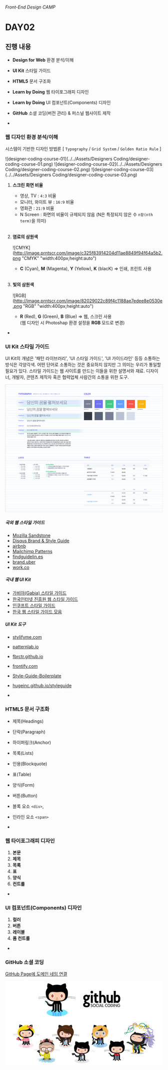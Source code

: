 ###### Front-End Design CAMP

# DAY02

## 진행 내용

- **Design for Web** 환경 분석/이해
- **UI Kit** 스타일 가이드
- **HTML5** 문서 구조화
- **Learn by Doing** 웹 타이포그래피 디자인
- **Learn by Doing** UI 컴포넌트(Components) 디자인
- **GitHub** 소셜 코딩(버전 관리) & 퍼스널 웹사이트 제작

-


### 웹 디자인 환경 분석/이해

시스템이 기반한 디자인 방법론 [ `Typography` / `Grid System` / `Golden Ratio Rule` ]

![designer-coding-course-01](../../Assets/Designers Coding/designer-coding-course-01.png)
![designer-coding-course-02](../../Assets/Designers Coding/designer-coding-course-02.png)
![designer-coding-course-03](../../Assets/Designers Coding/designer-coding-course-03.png)

1. **스크린 화면 비율**
	- 영상, TV : `4:3` 비율
	- 모니터, 와이트 뷰 : `16:9` 비율
	- 영화관 : `21:9` 비율
	- N Screen : 화면의 비율이 규제되지 않음 (N은 특정되지 않은 수 `n항(nth term)`을 의미)<br/><br/>
	
1. **염료의 삼원색**<br/><br/>
 ![CMYK](http://image.prntscr.com/image/c325f83914204d11ae8849f94f64a5b2.png "CMYK" "width:400px;height:auto")<br/>
	- **C** (Cyan), **M** (Magenta), **Y** (Yellow), **K** (blacK) => 인쇄, 프린트 사용<br/><br/>
1. **빛의 삼원색**<br/><br/>
 ![RGB](http://image.prntscr.com/image/82029022c89f4c1188ae7edee8e0530e.png "RGB" "width:400px;height:auto")<br/>
	- **R** (Red), **G** (Green), **B** (Blue) => 웹, 스크린 사용<br/>
	 (웹 디자인 시 Photoshap 환경 설정을 **RGB** 모드로 변경)

-

### UI Kit 스타일 가이드

UI Kit의 개념은 '패턴 라이브러리', 'UI 스타일 가이드', 'UI 가이드라인' 등등 소통하는 방식은 각양각색. 어떤 단어로 소통하는 것은 중요하지 않지만 그 의미는 우리가 통일할 필요가 있다. 스타일 가이드는 웹 사이트를 만드는 이들을 위한 설명서와 재료. 디자이너, 개발자, 콘텐츠 제작자 혹은 협력업체 사람간의 소통을 위한 도구.

<img src="../Resources/UI Kit - Typography/UI-Kit---Typography-guide.jpg" alt="">

##### 국외 웹 스타일 가이드
- [Mozilla Sandstone](https://www.mozilla.org/en-US/styleguide/websites/sandstone/)
- [Disqus Brand & Style Guide](https://disqus.com/pages/style-guide/)
- [airbnb](https://dribbble.com/shots/1669299-Airbnb-UI-Toolkit-Web/attachments/263198)
- [Mailchimp Patterns](http://ux.mailchimp.com/patterns)
- [findguidelin.es](http://findguidelin.es/)
- [brand.uber](https://brand.uber.com/)
- [work.co](http://www.work.co/grid/)

##### 국내 웹 UI Kit
- [가비야(Gabia) 스타일 가이드](http://design.gabia.com/wordpress/?cat=12)
- [한국인터넷 진흥원 웹 스타일 가이드](http://www.kisa.or.kr/styleguide/styleguide.html)
- [인쿠프트 스타일 가이드](http://webguide.incruit.com/aboutstyleguide.asp)
- [한국 웹 스타일 가이드 모음](https://kr.pinterest.com/geunyoungkim77/%EC%9B%B9-%EC%8A%A4%ED%83%80%EC%9D%BC-%EA%B0%80%EC%9D%B4%EB%93%9C/)

##### UI Kit 도구
- [stylifyme.com](http://stylifyme.com/)
- [patternlab.io](http://patternlab.io/)
- [fbrctr.github.io](http://fbrctr.github.io/)
- [frontify.com](https://frontify.com/styleguide)
- [Style-Guide-Boilerplate](http://bjankord.github.io/Style-Guide-Boilerplate/)
- [hugeinc.github.io/styleguide](http://hugeinc.github.io/styleguide)

-

### HTML5 문서 구조화

- 제목(Headings)
- 단락(Paragraph)
- 하이퍼링크(Anchor)
- 목록(Lists)
- 인용(Blockquote)
- 표(Table)
- 양식(Form)
- 버튼(Button)
- 블록 요소 `<div>`,
- 인라인 요소 `<span>`

-

### 웹 타이포그래피 디자인

1. **본문**
1. **제목**
1. **목록**
1. **표**
1. **양식**
1. **컨트롤**

-

### UI 컴포넌트(Components) 디자인

1. **컬러**
1. **버튼**
1. **레이블**
1. **폼 컨트롤**

-

### GitHub 소셜 코딩

[GitHub Page에 도메인 네임 연결](http://blog.saltfactory.net/github/setting-domain-name-in-github-pages-via-cname.html)

![github-social-coding](../../Assets/github-social-coding.jpg)

